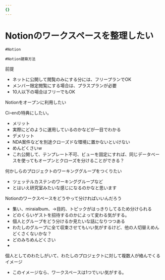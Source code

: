 ```yaml
---
{}
---
```

# Notionのワークスペースを整理したい

`#Notion`

`#Notion建築方法`

前提

- ネットに公開して閲覧のみにする分には、フリープランでOK  
- メンバー限定閲覧にする場合は、プラスプランが必要  
- 10人以下の場合はフリーでもOK  

Notionをオープンに利用したい

Ciｰenの特典にしたい。

- メリット  
- 実際にどのように運用しているのかなどが一目でわかる  
- デメリット  
- NDA案件などを別途クローズドな環境に置かないといけない  
- めんどくさいw  
- これ公開して、テンプレート不可、ビューを固定にすれば、同じデータベースを使ってもオープンとクローズを分けることができる？  

何かしらのプロジェクトのワーキンググループをつくりたい

- ツェッテルカステンのワーキンググループなど  
- とはいえ研究室みたいな感じになるのかなと思います  

Notionのワークスペースをどうやって分ければいいんだろう

- 集い、miraialbum、→目的、トピックがはっきりしてるため分けられる  
- どのくらいゲストを招待するのかによって変わる気がする。  
- 個人とグループをどう分けるか見たいな話になりつつある  
- わたしのグループに全て収束させてもいい気がするけど、他の人切替えめんどくさくないかな？  
- どのみちめんどくさい  
-  

個人としてのわたしがいて、わたしのプロジェクトに対して複数人が絡んでくるイメージ

- このイメージなら、ワークスペースは1つでいい気がする。